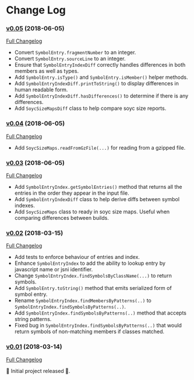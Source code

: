 # Change Log

### [v0.05](https://github.com/realityforge/gwt-symbolmap/tree/v0.05) (2018-06-05)
[Full Changelog](https://github.com/realityforge/gwt-symbolmap/compare/v0.04...v0.05)

* Convert `SymbolEntry.fragmentNumber` to an integer.
* Convert `SymbolEntry.sourceLine` to an integer.
* Ensure that `SymbolEntryIndexDiff` correctly handles differences in both members as well as types.
* Add `SymbolEntry.isType()` and `SymbolEntry.isMember()` helper methods.
* Add `SymbolEntryIndexDiff.printToString()` to display differences in human readable form.
* Add `SymbolEntryIndexDiff.hasDifferences()` to determine if there is any differences.
* Add `SoycSizeMapsDiff` class to help compare soyc size reports.

### [v0.04](https://github.com/realityforge/gwt-symbolmap/tree/v0.04) (2018-06-05)
[Full Changelog](https://github.com/realityforge/gwt-symbolmap/compare/v0.03...v0.04)

* Add `SoycSizeMaps.readFromGzFile(...)` for reading from a gzipped file.

### [v0.03](https://github.com/realityforge/gwt-symbolmap/tree/v0.03) (2018-06-05)
[Full Changelog](https://github.com/realityforge/gwt-symbolmap/compare/v0.02...v0.03)

* Add `SymbolEntryIndex.getSymbolEntries()` method that returns all the entries in the order they appear
  in the input file.
* Add `SymbolEntryIndexDiff` class to help derive diffs between symbol indexes.
* Add `SoycSizeMaps` class to ready in soyc size maps. Useful when comparing differences between builds.

### [v0.02](https://github.com/realityforge/gwt-symbolmap/tree/v0.02) (2018-03-15)
[Full Changelog](https://github.com/realityforge/gwt-symbolmap/compare/v0.01...v0.02)

* Add tests to enforce behaviour of entries and index.
* Enhance `SymbolEntryIndex` to add the ability to lookup entry by javascript name or jsni identifier.
* Change `SymbolEntryIndex.findSymbolsByClassName(...)` to return symbols.
* Add `SymbolEntry.toString()` method that emits serialized form of symbol entry.
* Rename `SymbolEntryIndex.findMembersByPatterns(..)` to `SymbolEntryIndex.findSymbolsByPatterns(..)`.
* Add `SymbolEntryIndex.findSymbolsByPatterns(..)` method that accepts string patterns.
* Fixed bug in `SymbolEntryIndex.findSymbolsByPatterns(..)` that would return symbols of non-matching members if
  classes matched.

### [v0.01](https://github.com/realityforge/gir/tree/v0.01) (2018-03-14)
[Full Changelog](https://github.com/realityforge/gir/compare/2edd3c5155779ee1a5b830a7056d374efc33002e...v0.01)

‎🎉	 Initial project released ‎🎉.
